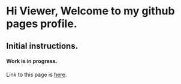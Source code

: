 # Hi Viewer, Welcome to my github pages profile.

## Initial instructions.




#### Work is in progress.
Link to this page is [here](https://ranjodhsandhu.github.io/).
